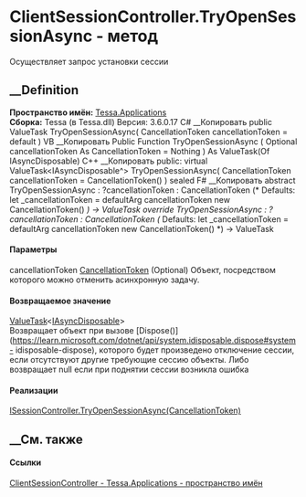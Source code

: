 # ClientSessionController.TryOpenSessionAsync - метод
Осуществляет запрос установки сессии
## __Definition
 **Пространство имён:** [Tessa.Applications](N_Tessa_Applications.htm)  
 **Сборка:** Tessa (в Tessa.dll) Версия: 3.6.0.17
C# __Копировать
     public ValueTask<IAsyncDisposable> TryOpenSessionAsync(
    	CancellationToken cancellationToken = default
    )
VB __Копировать
     Public Function TryOpenSessionAsync ( 
    	Optional cancellationToken As CancellationToken = Nothing
    ) As ValueTask(Of IAsyncDisposable)
C++ __Копировать
     public:
    virtual ValueTask<IAsyncDisposable^> TryOpenSessionAsync(
    	CancellationToken cancellationToken = CancellationToken()
    ) sealed
F# __Копировать
     abstract TryOpenSessionAsync : 
            ?cancellationToken : CancellationToken 
    (* Defaults:
            let _cancellationToken = defaultArg cancellationToken new CancellationToken()
    *)
    -> ValueTask<IAsyncDisposable> 
    override TryOpenSessionAsync : 
            ?cancellationToken : CancellationToken 
    (* Defaults:
            let _cancellationToken = defaultArg cancellationToken new CancellationToken()
    *)
    -> ValueTask<IAsyncDisposable> 
#### Параметры
cancellationToken
[CancellationToken](https://learn.microsoft.com/dotnet/api/system.threading.cancellationtoken)
(Optional)
    Объект, посредством которого можно отменить асинхронную задачу.
#### Возвращаемое значение
[ValueTask](https://learn.microsoft.com/dotnet/api/system.threading.tasks.valuetask-1)<[IAsyncDisposable](https://learn.microsoft.com/dotnet/api/system.iasyncdisposable)>  
Возвращает объект при вызове
[Dispose()](https://learn.microsoft.com/dotnet/api/system.idisposable.dispose#system-
idisposable-dispose), которого будет произведено отключение сессии, если
отсутствуют другие требующие сессию объекты. Либо возвращает null если при
поднятии сессии возникла ошибка
#### Реализации
[ISessionController.TryOpenSessionAsync(CancellationToken)](M_Tessa_Applications_ISessionController_TryOpenSessionAsync.htm)  
##  __См. также
#### Ссылки
[ClientSessionController - ](T_Tessa_Applications_ClientSessionController.htm)
[Tessa.Applications - пространство имён](N_Tessa_Applications.htm)
